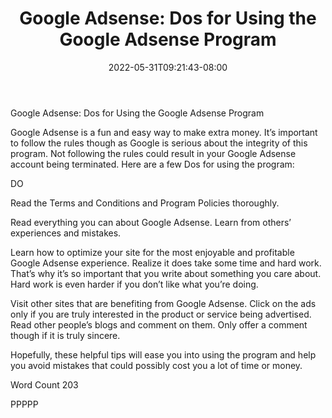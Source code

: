 ﻿---
title: "Google Adsense: Dos for Using the Google Adsense Program"
date: 2022-05-31T09:21:43-08:00
description: "Google Sense Tips for Web Success"
featured_image: "/images/Google Sense.jpg"
tags: ["Google Sense"]
---

Google Adsense: Dos for Using the Google Adsense Program

Google Adsense is a fun and easy way to make extra money. It’s important to follow the rules though as Google is serious about the integrity of this program.  Not following the rules could result in your Google Adsense account being terminated. Here are a few Dos for using the program:

DO

Read the Terms and Conditions and Program Policies thoroughly.

Read everything you can about Google Adsense.  Learn from others’ experiences and mistakes.

Learn how to optimize your site for the most enjoyable and profitable Google Adsense experience.  Realize it does take some time and hard work. That’s why it’s so important that you write about something you care about.  Hard work is even harder if you don’t like what you’re doing.

Visit other sites that are benefiting from Google Adsense. Click on the ads only if you are truly interested in the product or service being advertised.  Read other people’s blogs and comment on them. Only offer a comment though if it is truly sincere.

Hopefully, these helpful tips will ease you into using the program and help you avoid mistakes that could possibly cost you a lot of time or money.

Word Count 203

PPPPP

